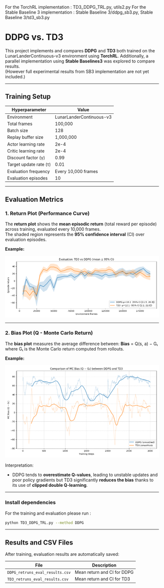 For the TorchRL implementation : TD3_DDPG_TRL.py, utils2.py
For the Stable Baseline 3 implementation : Stable Baseline 3/ddpg_sb3.py, Stable Baseline 3/td3_sb3.py

# DDPG vs. TD3

This project implements and compares **DDPG** and **TD3**  both trained on the LunarLanderContinuous-v3 environment using **TorchRL**.
Additionally, a parallel implementation using **Stable Baselines3** was explored to compare results.  
(However full experimental results from SB3 implementation are not yet included.)


---


## Training Setup

| Hyperparameter | Value |
|----------------|--------|
| Environment | LunarLanderContinuous-v3 |
| Total frames | 100,000 |
| Batch size | 128 |
| Replay buffer size | 1,000,000 |
| Actor learning rate | 2e-4 |
| Critic learning rate | 2e-4 |
| Discount factor (γ) | 0.99 |
| Target update rate (τ) | 0.01 |
| Evaluation frequency | Every 10,000 frames |
| Evaluation episodes | 10 |

---

## Evaluation Metrics

### 1. **Return Plot (Performance Curve)**

The **return plot** shows the **mean episodic return** (total reward per episode) across training, evaluated every 10,000 frames.  
The shaded region represents the **95% confidence interval** (CI) over evaluation episodes.

**Example:**
<p align="center">
  <img src="plots/Returns.png" width="600">
</p>

---

### 2. **Bias Plot (Q - Monte Carlo Return)**

The **bias plot** measures the average difference between:
**Bias** = Q(s, a) − Gₜ
where Gₜ is the Monte Carlo return computed from rollouts.

**Example:**
<p align="center">
  <img src="plots/MCbias.png" width="600">
</p>

Interpretation:
- DDPG tends to **overestimate Q-values**, leading to unstable updates and poor policy gradients but TD3 significantly **reduces the bias** thanks to its use of **clipped double Q-learning**.

---
### **Install dependencies**

For the training and evaluation please run :

```bash
python TD3_DDPG_TRL.py --method DDPG
```



---

## Results and CSV Files

After training, evaluation results are automatically saved:

| File | Description |
|------|--------------|
| `DDPG_retruns_eval_results.csv` | Mean return and CI for DDPG |
| `TD3_retruns_eval_results.csv` | Mean return and CI for TD3 |

